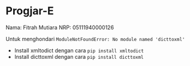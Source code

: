 # Progjar-E

Nama: Fitrah Mutiara
NRP: 05111940000126

Untuk menghondari `ModuleNotFoundError: No module named 'dicttoxml'`
- Install xmltodict dengan cara `pip install xmltodict`
- Install dicttoxml dengan cara `pip install dicttoxml`
